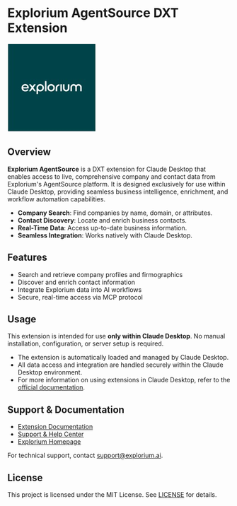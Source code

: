 # Explorium AgentSource DXT Extension

![Explorium Logo](assets/explorium_logo.png)

## Overview

**Explorium AgentSource** is a DXT extension for Claude Desktop that enables access to live, comprehensive company and contact data from Explorium's AgentSource platform. It is designed exclusively for use within Claude Desktop, providing seamless business intelligence, enrichment, and workflow automation capabilities.

- **Company Search**: Find companies by name, domain, or attributes.
- **Contact Discovery**: Locate and enrich business contacts.
- **Real-Time Data**: Access up-to-date business information.
- **Seamless Integration**: Works natively with Claude Desktop.

## Features

- Search and retrieve company profiles and firmographics
- Discover and enrich contact information
- Integrate Explorium data into AI workflows
- Secure, real-time access via MCP protocol

## Usage

This extension is intended for use **only within Claude Desktop**. No manual installation, configuration, or server setup is required.

- The extension is automatically loaded and managed by Claude Desktop.
- All data access and integration are handled securely within the Claude Desktop environment.
- For more information on using extensions in Claude Desktop, refer to the [official documentation](https://developers.explorium.ai/reference/agentsource-mcp).


## Support & Documentation

- [Extension Documentation](https://developers.explorium.ai/reference/agentsource-mcp)
- [Support & Help Center](https://developers.explorium.ai/reference/support-help-center)
- [Explorium Homepage](https://www.explorium.ai/mcp/)

For technical support, contact [support@explorium.ai](mailto:support@explorium.ai).

## License

This project is licensed under the MIT License. See [LICENSE](LICENSE) for details.
